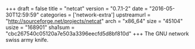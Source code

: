 +++
draft = false
title = "netcat"
version = "0.7.1-2"
date = "2016-05-30T12:59:59"
categories = ['network-extra']
upstreamurl = "http://sourceforge.net/projects/netcat"
arch = "x86_64"
size = "45104"
usize = "168901"
sha1sum = "cbc267540c05120a7e503a3396eecfd5d8bf810d"
+++
The GNU network swiss army knife.